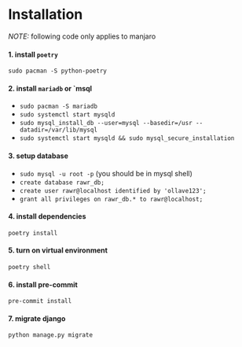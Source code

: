 # Installation
*NOTE:* following code only applies to manjaro

#### 1. install `poetry`
`sudo pacman -S python-poetry`

#### 2. install `mariadb` or `msql
- `sudo pacman -S mariadb`
- `sudo systemctl start mysqld`
- `sudo mysql_install_db --user=mysql --basedir=/usr --datadir=/var/lib/mysql`
- `sudo systemctl start mysqld && sudo mysql_secure_installation`

#### 3. setup database
- `sudo mysql -u root -p` (you should be in mysql shell)
- `create database rawr_db;`
- `create user rawr@localhost identified by 'ollave123';`
- `grant all privileges on rawr_db.* to rawr@localhost;`

#### 4. install dependencies
`poetry install`

#### 5. turn on virtual environment
`poetry shell`

#### 6. install pre-commit
`pre-commit install`

#### 7. migrate django
`python manage.py migrate`

